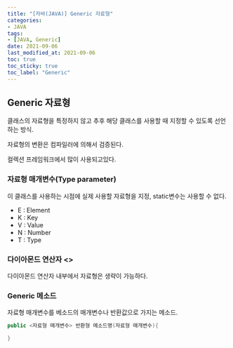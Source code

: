 ```yaml
---
title: "[자바(JAVA)] Generic 자료형"
categories:
- JAVA
tags: 
- [JAVA, Generic]
date: 2021-09-06
last_modified_at: 2021-09-06
toc: true
toc_sticky: true
toc_label: "Generic"
---
```


## Generic 자료형

클래스의 자료형을 특정하지 않고 추후 해당 클래스를 사용할 때 지정할 수 있도록 선언하는 방식.

자료형의 변환은 컴파일러에 의해서 검증된다.

컬렉션 프레임워크에서 많이 사용되고있다.

### 자료형 매개변수(Type parameter)

이 클래스를 사용하는 시점에 실제 사용할 자료형을 지정, static변수는 사용할 수 없다.

- E : Element
- K : Key
- V : Value
- N : Number
- T : Type

### 다이아몬드 연산자 <>

다이아몬드 연산자 내부에서 자료형은 생략이 가능하다.

### Generic 메소드

자료형 매개변수를 베소드의 매개변수나 반환값으로 가지는 메소드.

```java
public <자료형 매개변수> 반환형 메소드명(자료형 매개변수){

}
```

